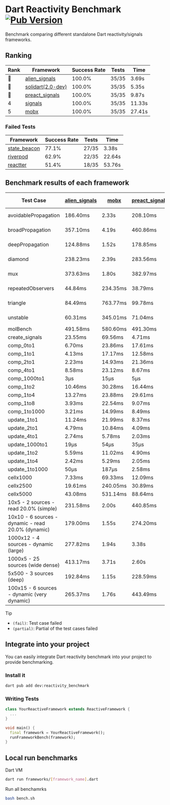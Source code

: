 # Dart Reactivity Benchmark [![Pub Version](https://img.shields.io/pub/v/reactivity_benchmark)](https://pub.dev/packages/reactivity_benchmark)

Benchmark comparing different standalone Dart reactivity/signals frameworks.

## Ranking

<!-- ranking start -->
| Rank | Framework | Success Rate | Tests | Time |
|------|-----------|--------------|-------|------|
| 🥇 | [alien_signals](https://github.com/medz/alien-signals-dart) | 100.0% | 35/35 | 3.69s |
| 🥈 | [solidart(2.0-dev)](https://github.com/nank1ro/solidart/tree/dev) | 100.0% | 35/35 | 5.35s |
| 🥉 | [preact_signals](https://pub.dev/packages/preact_signals) | 100.0% | 35/35 | 9.87s |
| 4 | [signals](https://github.com/rodydavis/signals.dart) | 100.0% | 35/35 | 11.33s |
| 5 | [mobx](https://github.com/mobxjs/mobx.dart) | 100.0% | 35/35 | 27.41s |

<!-- ranking end -->

### **Failed Tests**

<!-- fail start -->
| Framework | Success Rate | Tests | Time |
|-----------|--------------|-------|------|
| [state_beacon](https://github.com/jinyus/dart_beacon) | 77.1% | 27/35 | 3.38s |
| [riverpod](https://github.com/rrousselGit/riverpod) | 62.9% | 22/35 | 22.64s |
| [reactter](https://github.com/2devs-team/reactter) | 51.4% | 18/35 | 53.76s |

<!-- fail end -->

## Benchmark results of each framework

<!-- test-case start -->
| Test Case | [alien_signals](https://github.com/medz/alien-signals-dart) | [mobx](https://github.com/mobxjs/mobx.dart) | [preact_signals](https://pub.dev/packages/preact_signals) | [reactter](https://github.com/2devs-team/reactter) | [riverpod](https://github.com/rrousselGit/riverpod) | [signals](https://github.com/rodydavis/signals.dart) | [solidart(2.0-dev)](https://github.com/nank1ro/solidart/tree/dev) | [state_beacon](https://github.com/jinyus/dart_beacon) |
|---|---|---|---|---|---|---|---|---|
| avoidablePropagation | 186.40ms | 2.33s | 208.10ms | 1.25s | 1.43s | 212.59ms | 273.43ms | 150.49ms (fail) |
| broadPropagation | 357.10ms | 4.19s | 460.86ms | 4.99s | 80.49ms (fail) | 451.38ms | 502.57ms | 5.70ms (fail) |
| deepPropagation | 124.88ms | 1.52s | 178.85ms | 4.00s | 1.91s (fail) | 173.62ms | 170.83ms | 140.92ms (fail) |
| diamond | 238.23ms | 2.39s | 283.56ms | 14.03s (fail) | 2.60s (fail) | 285.46ms | 367.43ms | 189.56ms (fail) |
| mux | 373.63ms | 1.80s | 382.97ms | 1.02s | 589.85ms (fail) | 406.87ms | 439.00ms | 189.72ms (fail) |
| repeatedObservers | 44.84ms | 234.35ms | 38.79ms | 9.74s | 417.19ms (fail) | 46.67ms | 78.15ms | 53.18ms (fail) |
| triangle | 84.49ms | 763.77ms | 99.78ms | 4.52s | 1.01s (fail) | 102.86ms | 119.55ms | 77.83ms (fail) |
| unstable | 60.31ms | 345.01ms | 71.04ms | 7.64s | 617.80ms (fail) | 73.64ms | 97.54ms | 336.46ms (fail) |
| molBench | 491.58ms | 580.60ms | 491.30ms | 5.90s | 11.38ms | 488.61ms | 493.54ms | 1.16ms |
| create_signals | 23.55ms | 69.56ms | 4.71ms | 13.34ms | 23.61ms | 27.12ms | 70.58ms | 60.28ms |
| comp_0to1 | 6.70ms | 23.86ms | 17.61ms | 13.68ms | 13.74ms | 11.73ms | 25.47ms | 53.11ms |
| comp_1to1 | 4.13ms | 17.17ms | 12.58ms | 99.56ms | 20.70ms | 27.58ms | 27.07ms | 54.65ms |
| comp_2to1 | 2.23ms | 14.93ms | 21.36ms | 72.37ms | 25.39ms | 9.55ms | 37.95ms | 36.13ms |
| comp_4to1 | 8.58ms | 23.12ms | 8.67ms | 85.23ms | 6.49ms | 1.94ms | 4.62ms | 16.79ms |
| comp_1000to1 | 3μs | 15μs | 5μs | 59.32ms | 3μs | 5μs | 14μs | 42μs |
| comp_1to2 | 10.46ms | 30.28ms | 16.44ms | 66.89ms | 13.31ms | 15.98ms | 26.77ms | 48.08ms |
| comp_1to4 | 13.27ms | 23.88ms | 29.61ms | 99.18ms | 23.70ms | 14.72ms | 30.85ms | 45.20ms |
| comp_1to8 | 3.93ms | 22.54ms | 9.07ms | 116.37ms | 4.97ms | 7.33ms | 23.32ms | 44.41ms |
| comp_1to1000 | 3.21ms | 14.99ms | 8.49ms | 47.90ms | 3.82ms | 4.50ms | 14.64ms | 39.53ms |
| update_1to1 | 11.24ms | 21.99ms | 8.37ms | N/A | 89.13ms | 9.21ms | 16.26ms | 5.73ms |
| update_2to1 | 4.79ms | 10.84ms | 4.09ms | N/A | 42.80ms | 4.59ms | 7.93ms | 2.89ms |
| update_4to1 | 2.74ms | 5.78ms | 2.03ms | N/A | 20.24ms | 2.30ms | 4.06ms | 1.48ms |
| update_1000to1 | 19μs | 54μs | 35μs | N/A | 204μs | 22μs | 40μs | 14μs |
| update_1to2 | 5.59ms | 11.02ms | 4.90ms | N/A | 41.98ms | 4.91ms | 8.14ms | 2.93ms |
| update_1to4 | 2.42ms | 5.29ms | 2.05ms | N/A | 21.32ms | 2.31ms | 4.28ms | 1.47ms |
| update_1to1000 | 50μs | 187μs | 2.58ms | N/A | 146μs | 43μs | 153μs | 381μs |
| cellx1000 | 7.33ms | 69.33ms | 12.09ms | N/A | N/A | 9.50ms | 12.36ms | 5.12ms |
| cellx2500 | 19.61ms | 240.05ms | 30.89ms | N/A | N/A | 32.16ms | 41.28ms | 25.70ms |
| cellx5000 | 43.08ms | 531.14ms | 88.64ms | N/A | N/A | 63.55ms | 113.34ms | 79.06ms |
| 10x5 - 2 sources - read 20.0% (simple) | 231.58ms | 2.00s | 440.85ms | N/A | 2.22s | 508.62ms | 389.77ms | 239.65ms |
| 10x10 - 6 sources - dynamic - read 20.0% (dynamic) | 179.00ms | 1.55s | 274.20ms | N/A | 1.47s (partial) | 276.01ms | 253.57ms | 198.64ms |
| 1000x12 - 4 sources - dynamic (large) | 277.82ms | 1.94s | 3.38s | N/A | 2.50s (partial) | 3.78s | 470.14ms | 334.10ms |
| 1000x5 - 25 sources (wide dense) | 413.17ms | 3.71s | 2.60s | N/A | 4.35s | 3.57s | 592.85ms | 488.16ms |
| 5x500 - 3 sources (deep) | 192.84ms | 1.15s | 228.59ms | N/A | 1.34s | 225.44ms | 255.64ms | 203.71ms |
| 100x15 - 6 sources - dynamic (very dynamic) | 265.37ms | 1.76s | 443.49ms | N/A | 1.75s (partial) | 483.76ms | 381.52ms | 251.59ms |

<!-- test-case end -->

> [!TIP]
> - `(fail)`: Test case failed
> - `(partial)`: Partial of the test cases failed

## Integrate into your project

You can easily integrate Dart reactivity benchmark into your project to provide benchmarking.

### Install it

```bash
dart pub add dev:reactivity_benchmark
```

### Writing Tests

```dart
class YourReactiveFramework extends ReactiveFramework {
  ...
}

void main() {
  final framework = YourReactiveFramework();
  runFrameworkBench(framework);
}
```

## Local run benchmarks

Dart VM
```bash
dart run frameworks/[framework_name].dart
```

Run all benchamrks
```bash
bash bench.sh
```
